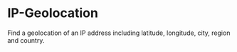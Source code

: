 # IP-Geolocation
Find a geolocation of an IP address including latitude, longitude, city, region and country.
